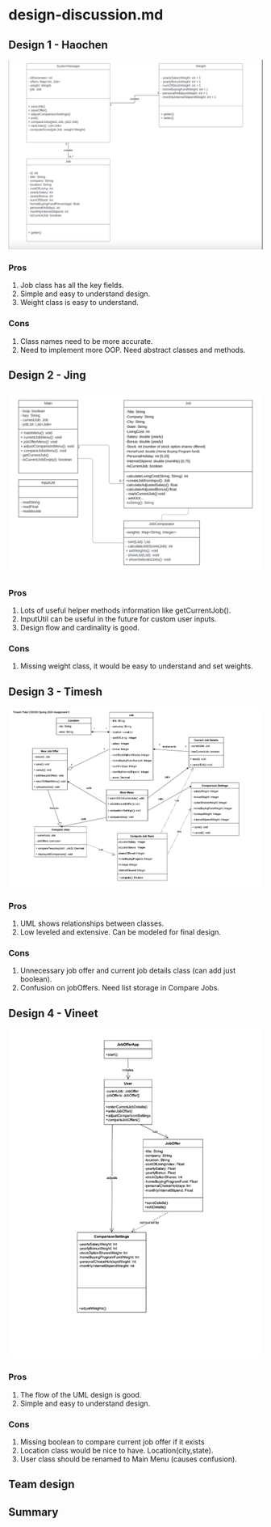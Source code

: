 # design-discussion.md

## Design 1 - Haochen

![hzhang924](./images/design-hzhang924.png)

### Pros
1. Job class has all the key fields.
2. Simple and easy to understand design.
3. Weight class is easy to understand.

### Cons
1. Class names need to be more accurate.
2. Need to implement more OOP. Need abstract classes and methods.

## Design 2 - Jing

![jliu3146](./images/design-jliu3146.png)

### Pros
1. Lots of useful helper methods information like getCurrentJob().
2. InputUtil can be useful in the future for custom user inputs.
3. Design flow and cardinality is good.

### Cons
1. Missing weight class, it would be easy to understand and set weights.

## Design 3 - Timesh

![tpatel327](./images/design-tpatel327.png)

### Pros
1. UML shows relationships between classes.
2. Low leveled and extensive. Can be modeled for final design.

### Cons
1. Unnecessary job offer and current job details class (can add just boolean).
2. Confusion on jobOffers. Need list storage in Compare Jobs.

## Design 4 - Vineet

![vbaburaj6](./images/design-vbaburaj6.png)

### Pros
1. The flow of the UML design is good.
2. Simple and easy to understand design.

### Cons
1. Missing boolean to compare current job offer if it exists
2. Location class would be nice to have. Location(city,state).
3. User class should be renamed to Main Menu (causes confusion).

## Team design

## Summary
